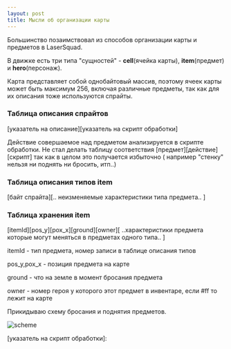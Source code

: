 ```yaml
---
layout: post
title: Мысли об организации карты
---
```


Большинство позаимствовал из способов организации карты и предметов в LaserSquad.

В движке есть три типа "сущностей" - **cell**(ячейка карты), **item**(предмет) и **hero**(персонаж).

Карта представляет собой однобайтовый массив, поэтому ячеек карты может быть максимум 256, включая различные предметы,
так как для их описания тоже используются спрайты.

### Таблица описания спрайтов

[указатель на описание][указатель на скрипт обработки]

Действие совершаемое над предметом анализируется в скрипте обработки. Не стал делать таблицу соответствия [предмет][действие][скрипт]
так как в целом это получается избыточно ( например "стенку" нельзя ни поднять ни бросить, итп..)

<h3>Таблица описания типов item</h3>
[байт спрайта][.. неизменяемые характеристики типа предмета.. ]

<h3>Таблица хранения item</h3>
[itemId][pos_y][pox_x][ground][owner][ ..характеристики предмета которые могут меняться в предметах одного типа.. ]

itemId - тип предмета, номер записи в таблице описания типов

pos_y,pox_x - позиция предмета на карте

ground - что на земле в момент бросания предмета

owner - номер героя у которого этот предмет в инвентаре, если #ff то лежит на карте

Прикидываю схему бросания и поднятия предметов.

![scheme](/images/push_pop_item.png)


[указатель на скрипт обработки]: 